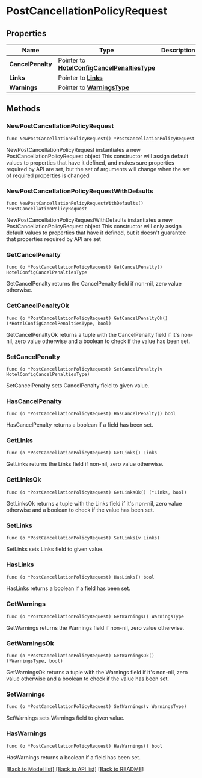 # PostCancellationPolicyRequest

## Properties

Name | Type | Description | Notes
------------ | ------------- | ------------- | -------------
**CancelPenalty** | Pointer to [**HotelConfigCancelPenaltiesType**](HotelConfigCancelPenaltiesType.md) |  | [optional] 
**Links** | Pointer to [**Links**](Links.md) |  | [optional] 
**Warnings** | Pointer to [**WarningsType**](WarningsType.md) |  | [optional] 

## Methods

### NewPostCancellationPolicyRequest

`func NewPostCancellationPolicyRequest() *PostCancellationPolicyRequest`

NewPostCancellationPolicyRequest instantiates a new PostCancellationPolicyRequest object
This constructor will assign default values to properties that have it defined,
and makes sure properties required by API are set, but the set of arguments
will change when the set of required properties is changed

### NewPostCancellationPolicyRequestWithDefaults

`func NewPostCancellationPolicyRequestWithDefaults() *PostCancellationPolicyRequest`

NewPostCancellationPolicyRequestWithDefaults instantiates a new PostCancellationPolicyRequest object
This constructor will only assign default values to properties that have it defined,
but it doesn't guarantee that properties required by API are set

### GetCancelPenalty

`func (o *PostCancellationPolicyRequest) GetCancelPenalty() HotelConfigCancelPenaltiesType`

GetCancelPenalty returns the CancelPenalty field if non-nil, zero value otherwise.

### GetCancelPenaltyOk

`func (o *PostCancellationPolicyRequest) GetCancelPenaltyOk() (*HotelConfigCancelPenaltiesType, bool)`

GetCancelPenaltyOk returns a tuple with the CancelPenalty field if it's non-nil, zero value otherwise
and a boolean to check if the value has been set.

### SetCancelPenalty

`func (o *PostCancellationPolicyRequest) SetCancelPenalty(v HotelConfigCancelPenaltiesType)`

SetCancelPenalty sets CancelPenalty field to given value.

### HasCancelPenalty

`func (o *PostCancellationPolicyRequest) HasCancelPenalty() bool`

HasCancelPenalty returns a boolean if a field has been set.

### GetLinks

`func (o *PostCancellationPolicyRequest) GetLinks() Links`

GetLinks returns the Links field if non-nil, zero value otherwise.

### GetLinksOk

`func (o *PostCancellationPolicyRequest) GetLinksOk() (*Links, bool)`

GetLinksOk returns a tuple with the Links field if it's non-nil, zero value otherwise
and a boolean to check if the value has been set.

### SetLinks

`func (o *PostCancellationPolicyRequest) SetLinks(v Links)`

SetLinks sets Links field to given value.

### HasLinks

`func (o *PostCancellationPolicyRequest) HasLinks() bool`

HasLinks returns a boolean if a field has been set.

### GetWarnings

`func (o *PostCancellationPolicyRequest) GetWarnings() WarningsType`

GetWarnings returns the Warnings field if non-nil, zero value otherwise.

### GetWarningsOk

`func (o *PostCancellationPolicyRequest) GetWarningsOk() (*WarningsType, bool)`

GetWarningsOk returns a tuple with the Warnings field if it's non-nil, zero value otherwise
and a boolean to check if the value has been set.

### SetWarnings

`func (o *PostCancellationPolicyRequest) SetWarnings(v WarningsType)`

SetWarnings sets Warnings field to given value.

### HasWarnings

`func (o *PostCancellationPolicyRequest) HasWarnings() bool`

HasWarnings returns a boolean if a field has been set.


[[Back to Model list]](../README.md#documentation-for-models) [[Back to API list]](../README.md#documentation-for-api-endpoints) [[Back to README]](../README.md)


